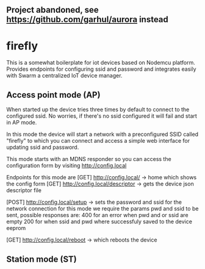 ## Project abandoned, see https://github.com/garhul/aurora instead ##

# firefly

This is a somewhat boilerplate for iot devices based
on Nodemcu platform.
Provides endpoints for configuring ssid and password
and integrates easily with Swarm a centralized IoT device manager.


## Access point mode (AP)

When started up the device tries three times by default to connect to the configured
ssid. No worries, if there's no ssid configured it will fail and start in AP mode.

In this mode the device will start a network with a preconfigured SSID called "firefly"
to which you can connect and access a simple web interface for updating ssid and password.

This mode starts with an MDNS responder so you can access the configuration form by visiting
http://config.local

Endpoints for this mode are
[GET] http://config.local/ -> home which shows the config form
[GET] http://config.local/descriptor -> gets the device json descriptor file

[POST] http://config.local/setup -> sets the password and ssid for the network connection
for this mode we require the params pwd and ssid to be sent, possible responses are:
400 for an error when pwd and or ssid are empty
200 for when ssid and pwd where successfuly saved to the device eeprom

[GET] http://config.local/reboot -> which reboots the device


## Station mode (ST)
